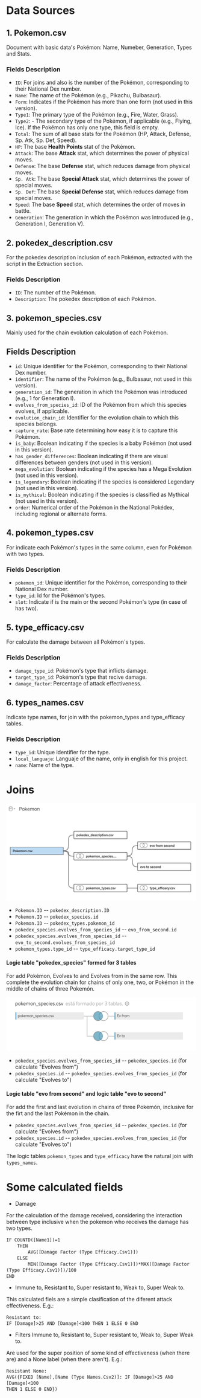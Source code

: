 # Data Sources

## 1. Pokemon.csv

Document with basic data's Pokémon: Name, Numeber, Generation, Types and Stats.

### Fields Description

- `ID`: For joins and also is the number of the Pokémon, corresponding to their National Dex number.
- `Name`: The name of the Pokémon (e.g., Pikachu, Bulbasaur).
- `Form`: Indicates if the Pokémon has more than one form (not used in this version).
- `Type1`: The primary type of the Pokémon (e.g., Fire, Water, Grass).
- `Type2`: - The secondary type of the Pokémon, if applicable (e.g., Flying, Ice). If the Pokémon has only one type, this field is empty.
- `Total`: The sum of all base stats for the Pokémon (HP, Attack, Defense, Sp. Atk, Sp. Def, Speed).
- `HP`: The base **Health Points** stat of the Pokémon.
- `Attack`: The base **Attack** stat, which determines the power of physical moves.
- `Defense`: The base **Defense** stat, which reduces damage from physical moves.
- `Sp. Atk`: The base **Special Attack** stat, which determines the power of special moves.
- `Sp. Def`: The base **Special Defense** stat, which reduces damage from special moves.
- `Speed`: The base **Speed** stat, which determines the order of moves in battle.
- `Generation`: The generation in which the Pokémon was introduced (e.g., Generation I, Generation V).

## 2. pokedex_description.csv

For the pokedex description inclusion of each Pokémon, extracted with the script in the Extraction section.

### Fields Description

- `ID`: The number of the Pokémon.
- `Description`: The pokedex description of each Pokémon.

## 3. pokemon_species.csv

Mainly used for the chain evolution calculation of each Pokémon.

## Fields Description

- `id`: Unique identifier for the Pokémon, corresponding to their National Dex number.
- `identifier`: The name of the Pokémon (e.g., Bulbasaur, not used in this version).
- `generation_id`: The generation in which the Pokémon was introduced (e.g., 1 for Generation I).
- `evolves_from_species_id`: ID of the Pokémon from which this species evolves, if applicable.
- `evolution_chain_id`: Identifier for the evolution chain to which this species belongs.
- `capture_rate`: Base rate determining how easy it is to capture this Pokémon.
- `is_baby`: Boolean indicating if the species is a baby Pokémon (not used in this version).
- `has_gender_differences`: Boolean indicating if there are visual differences between genders (not used in this version).
- `mega_evolution`: Boolean indicating if the species has a Mega Evolution (not used in this version).
- `is_legendary`: Boolean indicating if the species is considered Legendary (not used in this version).
- `is_mythical`: Boolean indicating if the species is classified as Mythical (not used in this version).
- `order`: Numerical order of the Pokémon in the National Pokédex, including regional or alternate forms.

## 4. pokemon_types.csv

For indicate each Pokémon's types in the same column, even for Pokémon with two types.

### Fields Description

- `pokemon_id`: Unique identifier for the Pokémon, corresponding to their National Dex number.
- `type_id`: Id for the Pokémon's types.
- `slot`: Indicate if is the main or the second Pokémon's type (in case of has two).

## 5. type_efficacy.csv

For calculate the damage between all Pokémon´s types.

### Fields Description

- `damage_type_id`: Pokémon's type that inflicts damage.
- `target_type_id`: Pokémon's type that recive damage.
- `damage_factor`: Percentage of attack effectiveness.

## 6. types_names.csv

Indicate type names, for join with the pokemon_types and type_efficacy tables.

### Fields Description

- `type_id`: Unique identifier for the type.
- `local_languaje`: Languaje of the name, only in english for this project.
- `name`: Name of the type.

# Joins

![Alt text](https://github.com/TalexJuarezProject/Tableau-proyects/blob/main/Pokemon/Data/Schema_joins.png)

- `Pokemon.ID` *--* `pokedex_description.ID`
- `Pokemon.ID` *--* `pokedex_species.id`
- `Pokemon.ID` *--* `pokedex_types.pokemon_id`
- `pokedex_species.evolves_from_species_id` *--* `evo_from_second.id`
- `pokedex_species.evolves_from_species_id` *--* `evo_to_second.evolves_from_species_id`
- `pokemon_types.type_id` *--* `type_efficacy.target_type_id`

#### Logic table "pokedex_species" formed for 3 tables
For add Pokémon, Evolves to and Evolves from in the same row. This complete the evolution chain for chains of only one, two, or Pokémon in the middle of chains of three Pokemón.

![Alt text](https://github.com/TalexJuarezProject/Tableau-proyects/blob/main/Pokemon/Data/Schema_ev_from_to.png)

- `pokedex_species.evolves_from_species_id` *--* `pokedex_species.id` (for calculate "Evolves from")
- `pokedex_species.id` *--* `pokedex_species.evolves_from_species_id` (for calculate "Evolves to")


#### Logic table "evo from second" and logic table "evo to second"
For add the first and last evolution in chains of three Pokemón, inclusive for the firt and the last Pokémon in the chain.
- `pokedex_species.evolves_from_species_id` *--* `pokedex_species.id` (for calculate "Evolves from")
- `pokedex_species.id` *--* `pokedex_species.evolves_from_species_id` (for calculate "Evolves to")

The logic tables `pokemon_types` and `type_efficacy` have the natural join with `types_names`.


# Some calculated fields

- Damage

For the calculation of the damage received, considering the interaction between type inclusive when the pokemon who receives the damage has two types.

```
IF COUNTD([Name1])=1 
    THEN 
        AVG([Damage Factor (Type Efficacy.Csv1)])
    ELSE
        MIN([Damage Factor (Type Efficacy.Csv1)])*MAX([Damage Factor (Type Efficacy.Csv1)])/100
END
```


- Immune to, Resistant to, Super resistant to, Weak to, Super Weak to.

This calculated fiels are a simple clasification of the diferent attack effectiveness. E.g.:

```
Resistant to:
IF [Damage]>25 AND [Damage]<100 THEN 1 ELSE 0 END
```

- Filters Immune to, Resistant to, Super resistant to, Weak to, Super Weak to.

Are used for the super position of some kind of effectiveness (when there are) and a None label (when there aren't). E.g.:

```
Resistant None:
AVG({FIXED [Name],[Name (Type Names.Csv2)]: IF [Damage]>25 AND [Damage]<100
THEN 1 ELSE 0 END})
```